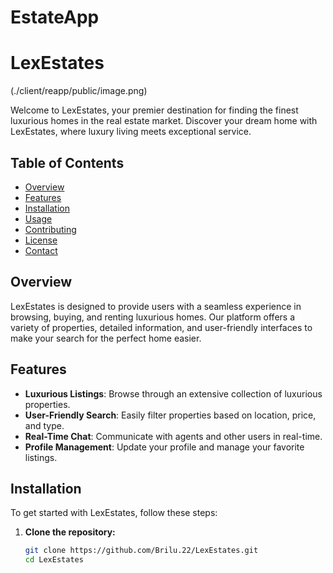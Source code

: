 # EstateApp

# LexEstates

(./client/reapp/public/image.png)

Welcome to LexEstates, your premier destination for finding the finest luxurious homes in the real estate market. Discover your dream home with LexEstates, where luxury living meets exceptional service.

## Table of Contents

- [Overview](#overview)
- [Features](#features)
- [Installation](#installation)
- [Usage](#usage)
- [Contributing](#contributing)
- [License](#license)
- [Contact](#contact)

## Overview

LexEstates is designed to provide users with a seamless experience in browsing, buying, and renting luxurious homes. Our platform offers a variety of properties, detailed information, and user-friendly interfaces to make your search for the perfect home easier.

## Features

- **Luxurious Listings**: Browse through an extensive collection of luxurious properties.
- **User-Friendly Search**: Easily filter properties based on location, price, and type.
- **Real-Time Chat**: Communicate with agents and other users in real-time.
- **Profile Management**: Update your profile and manage your favorite listings.

## Installation

To get started with LexEstates, follow these steps:

1. **Clone the repository:**
   ```sh
   git clone https://github.com/Brilu.22/LexEstates.git
   cd LexEstates
   ```
